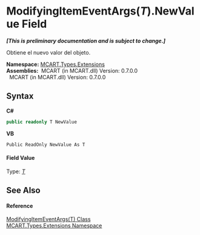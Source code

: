 # ModifyingItemEventArgs(*T*).NewValue Field
 _**\[This is preliminary documentation and is subject to change.\]**_

Obtiene el nuevo valor del objeto.

**Namespace:**&nbsp;<a href="a8e71047-44e0-7000-43f0-67a6f5b9758c">MCART.Types.Extensions</a><br />**Assemblies:**&nbsp;&nbsp;MCART (in MCART.dll) Version: 0.7.0.0<br />&nbsp;&nbsp;MCART (in MCART.dll) Version: 0.7.0.0<br />

## Syntax

**C#**<br />
``` C#
public readonly T NewValue
```

**VB**<br />
``` VB
Public ReadOnly NewValue As T
```


#### Field Value
Type: <a href="e8909f5a-49fa-4556-727c-012fad32a39e">*T*</a>

## See Also


#### Reference
<a href="e8909f5a-49fa-4556-727c-012fad32a39e">ModifyingItemEventArgs(T) Class</a><br /><a href="a8e71047-44e0-7000-43f0-67a6f5b9758c">MCART.Types.Extensions Namespace</a><br />
